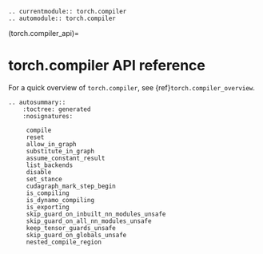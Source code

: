 ```{eval-rst}
.. currentmodule:: torch.compiler
.. automodule:: torch.compiler
```

(torch.compiler_api)=
# torch.compiler API reference

For a quick overview of `torch.compiler`, see {ref}`torch.compiler_overview`.

```{eval-rst}
.. autosummary::
    :toctree: generated
    :nosignatures:

     compile
     reset
     allow_in_graph
     substitute_in_graph
     assume_constant_result
     list_backends
     disable
     set_stance
     cudagraph_mark_step_begin
     is_compiling
     is_dynamo_compiling
     is_exporting
     skip_guard_on_inbuilt_nn_modules_unsafe
     skip_guard_on_all_nn_modules_unsafe
     keep_tensor_guards_unsafe
     skip_guard_on_globals_unsafe
     nested_compile_region
```
